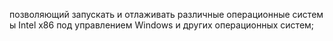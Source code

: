 позволяющий запускать и отлаживать различные операционные системы Intel х86 под управлением Windows и других операционных систем;